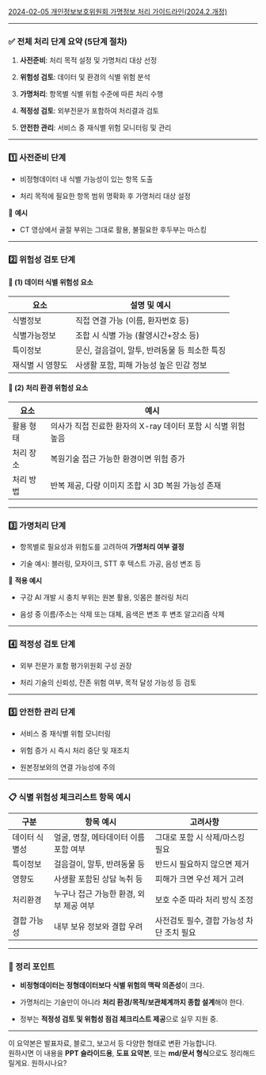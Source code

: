 
[2024-02-05 개인정보보호위원회 가명정보 처리 가이드라인(2024.2.개정)](https://www.pipc.go.kr/np/cop/bbs/selectBoardArticle.do?bbsId=BS217&mCode=D010030000&nttId=9900)


---

### ✅ 전체 처리 단계 요약 (5단계 절차)

1. **사전준비**: 처리 목적 설정 및 가명처리 대상 선정
    
2. **위험성 검토**: 데이터 및 환경의 식별 위험 분석
    
3. **가명처리**: 항목별 식별 위험 수준에 따른 처리 수행
    
4. **적정성 검토**: 외부전문가 포함하여 처리결과 검토
    
5. **안전한 관리**: 서비스 중 재식별 위험 모니터링 및 관리
    

---

### 1️⃣ 사전준비 단계

- 비정형데이터 내 식별 가능성이 있는 항목 도출
    
- 처리 목적에 필요한 항목 범위 명확화 후 가명처리 대상 설정
    

🔎 **예시**

- CT 영상에서 골절 부위는 그대로 활용, 불필요한 후두부는 마스킹
    

---

### 2️⃣ 위험성 검토 단계

#### 💬 (1) 데이터 식별 위험성 요소

|요소|설명 및 예시|
|---|---|
|식별정보|직접 연결 가능 (이름, 환자번호 등)|
|식별가능정보|조합 시 식별 가능 (촬영시간+장소 등)|
|특이정보|문신, 걸음걸이, 말투, 반려동물 등 희소한 특징|
|재식별 시 영향도|사생활 포함, 피해 가능성 높은 민감 정보|

#### 💬 (2) 처리 환경 위험성 요소

|요소|예시|
|---|---|
|활용 형태|의사가 직접 진료한 환자의 X-ray 데이터 포함 시 식별 위험 높음|
|처리 장소|복원기술 접근 가능한 환경이면 위험 증가|
|처리 방법|반복 제공, 다량 이미지 조합 시 3D 복원 가능성 존재|

---

### 3️⃣ 가명처리 단계

- 항목별로 필요성과 위험도를 고려하여 **가명처리 여부 결정**
    
- 기술 예시: 블러링, 모자이크, STT 후 텍스트 가공, 음성 변조 등
    

🔎 **적용 예시**

- 구강 AI 개발 시 충치 부위는 원본 활용, 잇몸은 블러링 처리
    
- 음성 중 이름/주소는 삭제 또는 대체, 음색은 변조 후 변조 알고리즘 삭제
    

---

### 4️⃣ 적정성 검토 단계

- 외부 전문가 포함 평가위원회 구성 권장
    
- 처리 기술의 신뢰성, 잔존 위험 여부, 목적 달성 가능성 등 검토
    

---

### 5️⃣ 안전한 관리 단계

- 서비스 중 재식별 위험 모니터링
    
- 위험 증가 시 즉시 처리 중단 및 재조치
    
- 원본정보와의 연결 가능성에 주의
    

---

### 📋 식별 위험성 체크리스트 항목 예시

|구분|항목 예시|고려사항|
|---|---|---|
|데이터 식별성|얼굴, 명찰, 메타데이터 이름 포함 여부|그대로 포함 시 삭제/마스킹 필요|
|특이정보|걸음걸이, 말투, 반려동물 등|반드시 필요하지 않으면 제거|
|영향도|사생활 포함된 상담 녹취 등|피해가 크면 우선 제거 고려|
|처리환경|누구나 접근 가능한 환경, 외부 제공 여부|보호 수준 따라 처리 방식 조정|
|결합 가능성|내부 보유 정보와 결합 우려|사전검토 필수, 결합 가능성 차단 조치 필요|

---

### 🧠 정리 포인트

- **비정형데이터는 정형데이터보다 식별 위험의 맥락 의존성**이 크다.
    
- 가명처리는 기술만이 아니라 **처리 환경/목적/보관체계까지 종합 설계**해야 한다.
    
- 정부는 **적정성 검토 및 위험성 점검 체크리스트 제공**으로 실무 지원 중.
    

---

이 요약본은 발표자료, 블로그, 보고서 등 다양한 형태로 변환 가능합니다.  
원하시면 이 내용을 **PPT 슬라이드용**, **도표 요약본**, 또는 **md/문서 형식**으로도 정리해드릴게요. 원하시나요?